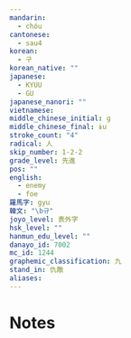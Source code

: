 ```yaml
---
mandarin:
  - chóu
cantonese:
  - sau4
korean:
  - 구
korean_native: ""
japanese:
  - KYUU
  - GU
japanese_nanori: ""
vietnamese:
middle_chinese_initial: ɡ
middle_chinese_final: ɨu
stroke_count: "4"
radical: 人
skip_number: 1-2-2
grade_level: 先進
pos: ""
english:
  - enemy
  - foe
羅馬字: gyu
韓文: "\b규"
joyo_level: 表外字
hsk_level: ""
hanmun_edu_level: ""
danayo_id: 7002
mc_id: 1244
graphemic_classification: 九
stand_in: 仇敵
aliases:
---
```


# Notes
